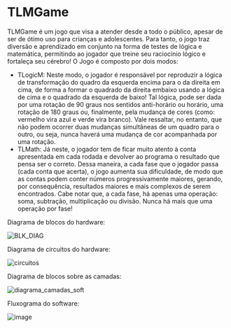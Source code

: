# TLMGame
TLMGame é um jogo que visa a atender desde a todo o público, apesar de ser de ótimo uso para crianças e adolescentes. Para tanto, o jogo traz diversão e aprendizado em conjunto na forma de testes de lógica e matemática, permitindo ao jogador que treine seu raciocínio lógico e fortaleça seu cérebro!
O Jogo é composto por dois modos:
- TLogicM: Neste modo, o jogador é responsável por reproduzir a lógica de transformação do quadro da esquerda encima para o da direita em cima, de forma a formar o quadrado da direita embaixo usando a lógica de cima e o quadrado da esquerda de baixo!  Tal lógica, pode ser dada por uma rotação de 90 graus nos sentidos anti-horário ou horário, uma rotação de 180 graus ou, finalmente, pela mudança de cores (como: vermelho vira azul e verde vira branco). Vale ressaltar, no entanto, que não podem ocorrer duas mudanças simultâneas de um quadro para o outro, ou seja, nunca haverá uma mudança de cor acompanhada por uma rotação.
- TLMath: Já neste, o jogador tem de ficar muito atento à conta apresentada em cada rodada e devolver ao programa o resultado que pensa ser o correto. Dessa maneira, a cada fase que o jogador passa (cada conta que acerta), o jogo aumenta sua dificuldade, de modo que as contas podem conter números progressivamente maiores, gerando, por consequência, resultados maiores e mais complexos de serem encontrados. Cabe notar que, a cada fase, há apenas uma operação: soma, subtração, multiplicação ou divisão. Nunca há mais que uma operação por fase!

Diagrama de blocos do hardware:

![BLK_DIAG](https://github.com/user-attachments/assets/0274e07a-0e4a-47da-a5a2-73a3c7a08549)

Diagrama de circuitos do hardware:

![circuitos](https://github.com/user-attachments/assets/ccbc3798-8b65-4fb5-8438-f708694d2c23)

Diagrama de blocos sobre as camadas:

![diagrama_camadas_soft](https://github.com/user-attachments/assets/8c9e5d98-8c71-4d03-a9b1-0e6a105a5400)

Fluxograma do software:

![image](https://github.com/user-attachments/assets/e2b2ebc7-048b-4bc9-ab62-c2d09705fabd)
